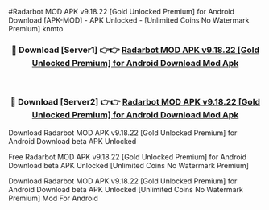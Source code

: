 #Radarbot MOD APK v9.18.22 [Gold Unlocked Premium] for Android Download [APK-MOD] - APK Unlocked - [Unlimited Coins No Watermark Premium] knmto



<div align="center">

<h3>🔴 Download [Server1] 👉👉 <a href="https://momento.my/?title=Radarbot_MOD_APK_v9.18.22_[Gold_Unlocked_Premium]_for_Android_Download">Radarbot MOD APK v9.18.22 [Gold Unlocked Premium] for Android Download Mod Apk</a></h3><br>

<h3>🔴 Download [Server2] 👉👉 <a href="https://momento.my/?title=Radarbot_MOD_APK_v9.18.22_[Gold_Unlocked_Premium]_for_Android_Download">Radarbot MOD APK v9.18.22 [Gold Unlocked Premium] for Android Download Mod Apk</a></h3>
</div>



Download Radarbot MOD APK v9.18.22 [Gold Unlocked Premium] for Android Download beta APK Unlocked

Free Radarbot MOD APK v9.18.22 [Gold Unlocked Premium] for Android Download beta APK Unlocked [Unlimited Coins No Watermark Premium]

Download Radarbot MOD APK v9.18.22 [Gold Unlocked Premium] for Android Download beta APK Unlocked [Unlimited Coins No Watermark Premium] Mod For Android
